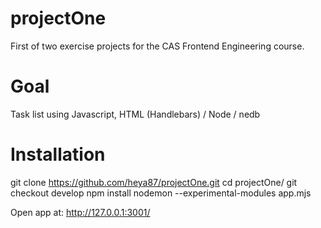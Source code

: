 # projectOne
First of two exercise projects for the CAS Frontend Engineering course.

# Goal
Task list using Javascript, HTML (Handlebars) / Node / nedb

# Installation

git clone https://github.com/heya87/projectOne.git
cd projectOne/
git checkout develop
npm install
nodemon --experimental-modules app.mjs

Open app at: http://127.0.0.1:3001/
